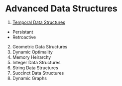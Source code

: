 Advanced Data Structures
========================
1. [Temporal Data Structures](./lect1.md)
  * Persistant
  * Retroactive 
2. Geometric Data Structures
3. Dynamic Optimality
4. Memory Heirarchy
5. Integer Data Structures
6. String Data Structures
7. Succinct Data Structures
8. Dynamic Graphs
